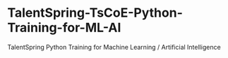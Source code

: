 # TalentSpring-TsCoE-Python-Training-for-ML-AI
TalentSpring Python Training for Machine Learning / Artificial Intelligence
